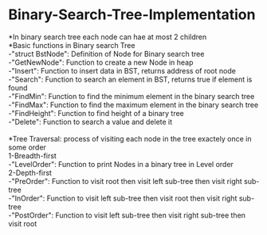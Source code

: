 # Binary-Search-Tree-Implementation
*In binary search tree each node can hae at most 2 children <br />
*Basic functions in Binary search Tree <br />
 -"struct BstNode": Definition of Node for Binary search tree <br />
 -"GetNewNode": Function to create a new Node in heap <br />
 -"Insert": Function to insert data in BST, returns address of root node <br />
 -"Search": Function to  search an element in BST, returns true if element is found <br />
 -"FindMin": Function to find the minimum element in the binary search tree <br />
 -"FindMax": Function to find the maximum element in the binary search tree <br />
 -"FindHeight": Function to find height of a binary tree <br />
 -"Delete": Function to search a value and delete it <br />
 <br />
*Tree Traversal: process of visiting each node in the tree exactely once in some order <br />
 1-Breadth-first <br />
  -"LevelOrder": Function to print Nodes in a binary tree in Level order <br />
 2-Depth-first <br />
  -"PreOrder": Function to visit root then visit left sub-tree then visit right sub-tree <br />
  -"InOrder": Function to visit left sub-tree then visit root then visit right sub-tree <br />
  -"PostOrder": Function to visit left sub-tree then visit right sub-tree then visit root <br />

